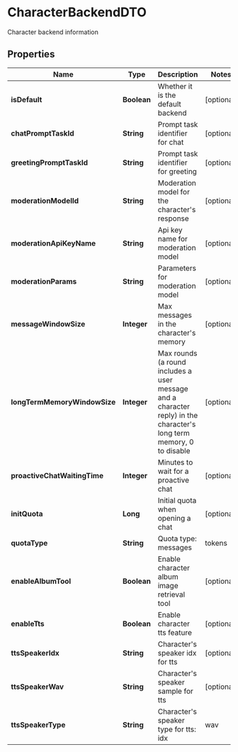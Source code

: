 

# CharacterBackendDTO

Character backend information

## Properties

| Name | Type | Description | Notes |
|------------ | ------------- | ------------- | -------------|
|**isDefault** | **Boolean** | Whether it is the default backend |  [optional] |
|**chatPromptTaskId** | **String** | Prompt task identifier for chat |  [optional] |
|**greetingPromptTaskId** | **String** | Prompt task identifier for greeting |  [optional] |
|**moderationModelId** | **String** | Moderation model for the character&#39;s response |  [optional] |
|**moderationApiKeyName** | **String** | Api key name for moderation model |  [optional] |
|**moderationParams** | **String** | Parameters for moderation model |  [optional] |
|**messageWindowSize** | **Integer** | Max messages in the character&#39;s memory |  [optional] |
|**longTermMemoryWindowSize** | **Integer** | Max rounds (a round includes a user message and a character reply) in the character&#39;s long term memory, 0 to disable |  [optional] |
|**proactiveChatWaitingTime** | **Integer** | Minutes to wait for a proactive chat |  [optional] |
|**initQuota** | **Long** | Initial quota when opening a chat |  [optional] |
|**quotaType** | **String** | Quota type: messages | tokens | none (not limited) |  [optional] |
|**enableAlbumTool** | **Boolean** | Enable character album image retrieval tool |  [optional] |
|**enableTts** | **Boolean** | Enable character tts feature |  [optional] |
|**ttsSpeakerIdx** | **String** | Character&#39;s speaker idx for tts |  [optional] |
|**ttsSpeakerWav** | **String** | Character&#39;s speaker sample for tts |  [optional] |
|**ttsSpeakerType** | **String** | Character&#39;s speaker type for tts: idx | wav |  [optional] |



